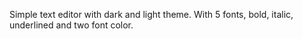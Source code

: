 Simple text editor with dark and light theme. With 5 fonts, bold, italic, underlined and two font color.

